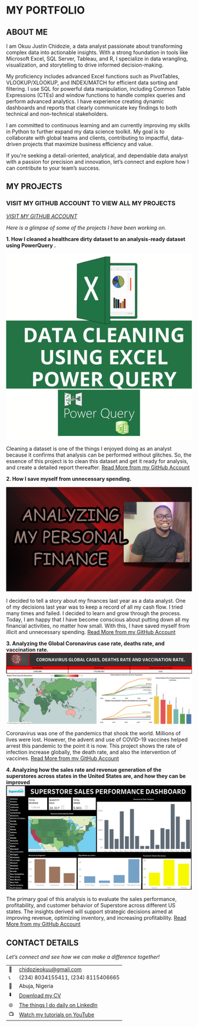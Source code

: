 # MY PORTFOLIO
<!--Section 1: Introduce yourself -->

## ABOUT ME

I am Okuu Justin Chidozie, a data analyst passionate about transforming complex data into actionable insights. With a strong foundation in tools like Microsoft Excel, SQL Server, Tableau, and R, I specialize in data wrangling, visualization, and storytelling to drive informed decision-making.

My proficiency includes advanced Excel functions such as PivotTables, VLOOKUP/XLOOKUP, and INDEX/MATCH for efficient data sorting and filtering. I use SQL for powerful data manipulation, including Common Table Expressions (CTEs) and window functions to handle complex queries and perform advanced analytics. I have experience creating dynamic dashboards and reports that clearly communicate key findings to both technical and non-technical stakeholders.

I am committed to continuous learning and am currently improving my skills in Python to further expand my data science toolkit. My goal is to collaborate with global teams and clients, contributing to impactful, data-driven projects that maximize business efficiency and value.

If you're seeking a detail-oriented, analytical, and dependable data analyst with a passion for precision and innovation, let’s connect and explore how I can contribute to your team’s success.
  


<!--Section 2: List 3-4 key projects-->
## MY PROJECTS 

### VISIT MY GITHUB ACCOUNT TO VIEW ALL MY PROJECTS  

*[VISIT MY GITHUB ACCOUNT](https://github.com/okuujustin)*

*Here is a glimpse of some of the projects I have been working on.*



**1.  How I cleaned a healthcare dirty dataset to an analysis-ready dataset using PowerQuery .**

![image](powerquery_project.png)

Cleaning a dataset is one of the things I enjoyed doing as an analyst because it confirms that analysis can be performed without glitches. So, the essence of this project is to clean this dataset and get it ready for analysis, and create a detailed report thereafter.
[Read More from my GitHub Account](https://github.com/okuujustin/Data_Cleaning_Using_Excel_and_PowerQuery)



**2.  How I save myself from unnecessary spending.**

![image](myfinance.png)

I decided to tell a story about my finances last year as a data analyst.
One of my decisions last year was to keep a record of all my cash flow. I tried many times and failed. I decided to learn and grow through the process. Today, I am happy that I have become conscious about putting down all my financial activities, no matter how small. With this, I have saved myself from illicit and unnecessary spending.
[Read More from my GitHub Account](https://github.com/okuujustin/myfinancial_statement_analysis_Sept-Dec2024/edit/main/README.md)


**3.  Analyzing the Global Coronavirus case rate, deaths rate, and vaccination rate.**
![image](covid-19-dashboard.png)


Coronavirus was one of the pandemics that shook the world. Millions of lives were lost. 
However, the advent and use of COVID-19 vaccines helped arrest this pandemic to the point it is now.
This project shows the rate of infection increase globally, the death rate, and also the intervention of vaccines.
[Read More from my GitHub Account](https://github.com/okuujustin/SQL-EDA-on-Coronavirus-Deathrate-and-Vaccinationimpact)



**4.  Analyzing how the sales rate and revenue generation of the superstores across states in the United States are, and how they can be improved**
![image](Dashboard.png)

The primary goal of this analysis is to evaluate the sales performance, profitability, and customer behavior of Superstore across different US states. The insights derived will support strategic decisions aimed at improving revenue, optimizing inventory, and increasing profitability.
[Read More from my GitHub Account](https://github.com/okuujustin/Superstore-Sales-Performance-Dashboard/edit/main/README.md)


## CONTACT DETAILS

*Let’s connect and see how we can make a difference together!*
<table>
  <tbody>
    <tr>
      <td>📧</td>
      <td><a href="mailto:chidozieokuu@gmail.com">chidozieokuu@gmail.com</a></td>
    </tr>
    <tr>
      <td>📞</td>
      <td>(234) 8034155411, (234) 8115406665 </td>
    </tr>
    <tr>
      <td>📍</td>
      <td>Abuja, Nigeria</td>
    </tr>
    <tr>
      <td>⬇️</td>
      <td><a href="okuujustin.cv.pdf">Download my CV</a></td>
    </tr>
    <tr>
      <td>🌐</td>
      <td><a href="https://www.linkedin.com/in/justinokuu/">The things I do daily on LinkedIn</a></td>
    </tr>
    <tr>
      <td>📺</td>
      <td><a href="https://www.youtube.com/channel/UCOL_IFYbJo-j-P3UC_8cnSA?sub_confirmation=1">Watch my tutorials on YouTube</a></td>
    </tr>
  </tbody>
</table>

   







